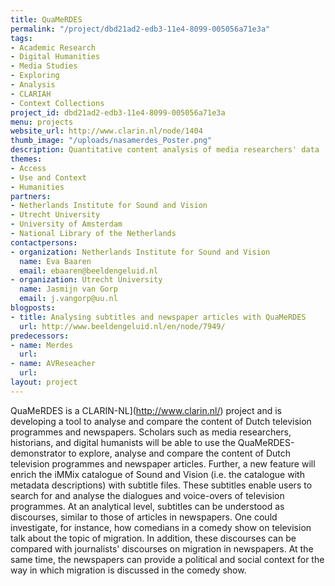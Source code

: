 ```yaml
---
title: QuaMeRDES
permalink: "/project/dbd21ad2-edb3-11e4-8099-005056a71e3a"
tags:
- Academic Research
- Digital Humanities
- Media Studies
- Exploring
- Analysis
- CLARIAH
- Context Collections
project_id: dbd21ad2-edb3-11e4-8099-005056a71e3a
menu: projects
website_url: http://www.clarin.nl/node/1404
thumb_image: "/uploads/nasamerdes_Poster.png"
description: Quantitative content analysis of media researchers' data
themes:
- Access
- Use and Context
- Humanities
partners:
- Netherlands Institute for Sound and Vision
- Utrecht University
- University of Amsterdam
- National Library of the Netherlands
contactpersons:
- organization: Netherlands Institute for Sound and Vision
  name: Eva Baaren
  email: ebaaren@beeldengeluid.nl
- organization: Utrecht University
  name: Jasmijn van Gorp
  email: j.vangorp@uu.nl
blogposts:
- title: Analysing subtitles and newspaper articles with QuaMeRDES
  url: http://www.beeldengeluid.nl/en/node/7949/
predecessors:
- name: Merdes
  url: 
- name: AVReseacher
  url: 
layout: project
---
```


QuaMeRDES is a CLARIN-NL](http://www.clarin.nl/) project and is developing a tool to analyse and compare the content of Dutch television programmes and newspapers. Scholars such as media researchers, historians, and digital humanists will be able to use the QuaMeRDES-demonstrator to explore, analyse and compare the content of Dutch television programmes and newspaper articles. Further, a new feature will enrich the iMMix catalogue of Sound and Vision (i.e. the catalogue with metadata descriptions) with subtitle files. These subtitles enable users to search for and analyse the dialogues and voice-overs of television programmes. At an analytical level, subtitles can be understood as discourses, similar to those of articles in newspapers. One could investigate, for instance, how comedians in a comedy show on television talk about the topic of migration. In addition, these discourses can be compared with journalists' discourses on migration in newspapers. At the same time, the newspapers can provide a political and social context for the way in which migration is discussed in the comedy show.
